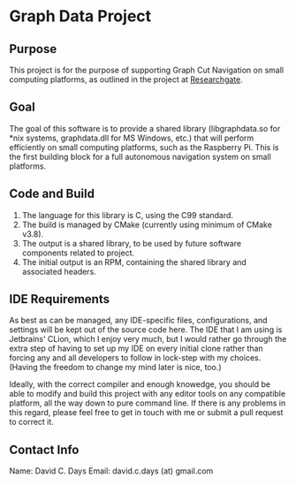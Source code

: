 # Graph Data Project

## Purpose

This project is for the purpose of supporting Graph Cut Navigation on small computing platforms, as outlined in the project at [Researchgate](https://www.researchgate.net/project/Implementation-of-Graph-Cut-Navigation-software-in-C).

## Goal

The goal of this software is to provide a shared library (libgraphdata.so for *nix systems, graphdata.dll for MS Windows, etc.) that will perform efficiently on small computing platforms, such as the Raspberry Pi.  This is the first building block for a full autonomous navigation system on small platforms.

## Code and Build

1. The language for this library is C, using the C99 standard.
2. The build is managed by CMake (currently using minimum of CMake v3.8).
3. The output is a shared library, to be used by future software components related to project.
4. The initial output is an RPM, containing the shared library and associated headers.

## IDE Requirements

As best as can be managed, any IDE-specific files, configurations, and settings will be kept out of the source code here.  The IDE that I am using is Jetbrains' CLion, which I enjoy very much, but I would rather go through the extra step of having to set up my IDE on every initial clone rather than forcing any and all developers to follow in lock-step with my choices.  (Having the freedom to change my mind later is nice, too.)

Ideally, with the correct compiler and enough knowedge, you should be able to modify and build this project with any editor tools on any compatible platform, all the way down to pure command line.  If there is any problems in this regard, please feel free to get in touch with me or submit a pull request to correct it.

## Contact Info

Name:  David C. Days
Email: david.c.days (at) gmail.com

